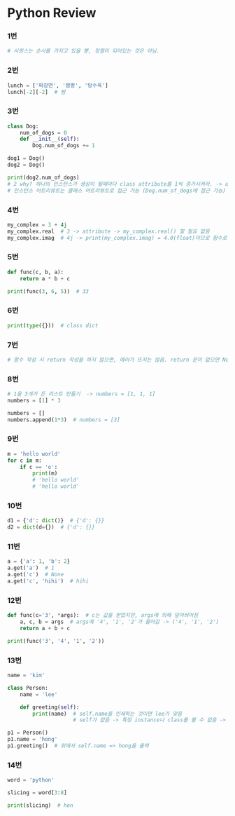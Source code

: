 # Python Review

### 1번

```python
# 시퀀스는 순서를 가지고 있을 뿐, 정렬이 되어있는 것은 아님.
```



### 2번

```python
lunch = ['짜장면', '짬뽕', '탕수육']
lunch[-2][-2]  # 짬
```



### 3번

```python
class Dog:
    num_of_dogs = 0
    def __init__(self):
        Dog.num_of_dogs += 1

dog1 = Dog()
dog2 = Dog()

print(dog2.num_of_dogs)  
# 2 why? 하나의 인스턴스가 생성이 될때마다 class attribute를 1씩 증가시켜라. -> dog1, dog2 생성되었으므로 2
# 인스턴스 어트리뷰트는 클래스 어트리뷰트로 접근 가능 (Dog.num_of_dogs에 접근 가능)
```



### 4번

```python
my_complex = 3 + 4j
my_complex.real  # 3 -> attribute -> my_complex.real() 할 필요 없음
my_complex.imag  # 4j -> print(my_complex.imag) = 4.0(float)이므로 함수로 표현 불가
```



### 5번

```python
def func(c, b, a):
    return a * b + c

print(func(3, 6, 5))  # 33
```





### 6번

```python
print(type({}))  # class dict
```



### 7번

```python
# 함수 작성 시 return 작성을 하지 않으면, 에러가 뜨지는 않음. return 문이 없으면 None을 반환
```



### 8번

```python
# 1을 3개가 든 리스트 만들기  -> numbers = [1, 1, 1]
numbers = [1] * 3

numbers = []
numbers.append(1*3)  # numbers = [3]
```



### 9번

```python
m = 'hello world'
for c in m:
    if c == 'o':
        print(m)
        # 'hello world'
        # 'hello world'
```



### 10번

```python
d1 = {'d': dict()}  # {'d': {}}
d2 = dict(d={})  # {'d': {}}
```



### 11번

```python
a = {'a': 1, 'b': 2}
a.get('a')  # 1
a.get('c')  # None
a.get('c', 'hihi')  # hihi
```



### 12번

```python
def func(c='3', *args):  # c는 값을 받았지만, args에 의해 덮어씌어짐
    a, c, b = args  # args에 '4', '1', '2'가 들어감 -> ('4', '1', '2')
    return a + b + c

print(func('3', '4', '1', '2'))
```



### 13번

```python
name = 'kim'

class Person:
    name = 'lee'

    def greeting(self):
        print(name)  # self.name을 인쇄하는 것이면 lee가 맞음
                     # self가 없음 -> 특정 instance나 class를 볼 수 없음 -> 전역변수에서 찾음(LEGB)

p1 = Person()
p1.name = 'hong'
p1.greeting()  # 위에서 self.name => hong을 출력
```



### 14번

```python
word = 'python'

slicing = word[3:8]

print(slicing)  # hon
```